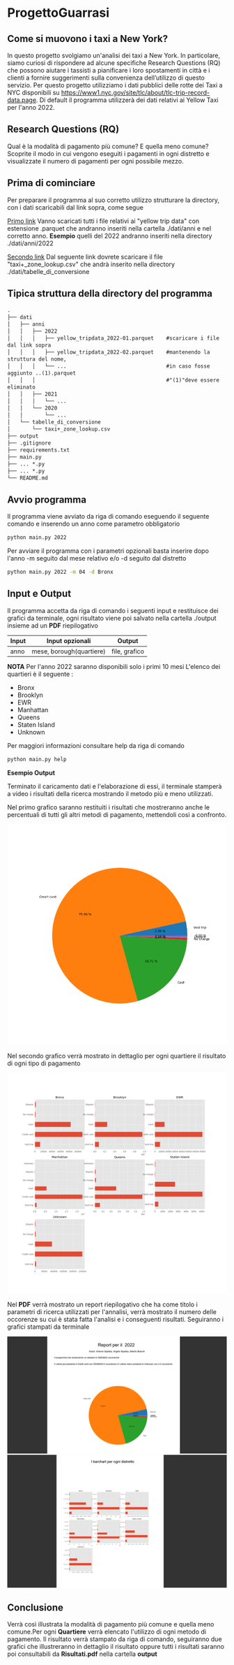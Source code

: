# ProgettoGuarrasi
## Come si muovono i taxi a New York?

In questo progetto svolgiamo un'analisi dei taxi a New York. In particolare, siamo curiosi di rispondere ad alcune specifiche Research Questions (RQ) che possono aiutare i tassisti a pianificare i loro spostamenti in città e i clienti a fornire suggerimenti sulla convenienza dell’utilizzo di questo servizio.
Per questo progetto utilizziamo i dati pubblici delle rotte dei Taxi a NYC disponibili su https://www1.nyc.gov/site/tlc/about/tlc-trip-record-data.page. 
Di default il programma utilizzerà dei dati relativi ai Yellow Taxi per l'anno 2022.

## Research Questions (RQ)

Qual è la modalità di pagamento più comune? E quella meno comune? Scoprite il modo in cui vengono eseguiti i pagamenti in ogni distretto e visualizzate il numero di pagamenti per ogni possibile mezzo. 

## Prima di cominciare

Per preparare il programma al suo corretto utilizzo strutturare la directory, con i dati scaricabili dal link sopra, come segue

[Primo link][link1] Vanno scaricati tutti i file relativi ai "yellow trip data" con estensione  .parquet che andranno inseriti nella cartella ./dati/anni e nel corretto anno. 
**Esempio** quelli del 2022 andranno inseriti nella directory ./dati/anni/2022

[Secondo link][link1] Dal seguente link dovrete scaricare il file "taxi+_zone_lookup.csv" che andrà inserito nella directory ./dati/tabelle_di_conversione

## Tipica struttura della directory del programma

    .
    ├── dati
    │   ├── anni
    │   │   ├── 2022
    │   │   │   ├── yellow_tripdata_2022-01.parquet    #scaricare i file dal link sopra
    │   │   │   ├── yellow_tripdata_2022-02.parquet    #mantenendo la struttura del nome,
    │   │   │   └── ...                                #in caso fosse aggiunto ..(1).parquet 
    │   │   │                                          #"(1)"deve essere eliminato
    │   │   ├── 2021
    │   │   │   └── ...
    │   │   └── 2020
    │   │       └── ...
    │   └── tabelle_di_conversione
    │       └── taxi+_zone_lookup.csv
    ├── output
    ├── .gitignore
    ├── requirements.txt
    ├── main.py
    ├── ... *.py 
    ├── ... *.py 
    └── README.md

## Avvio programma

Il programma viene avviato da riga di comando eseguendo il seguente comando e inserendo un anno come parametro obbligatorio 
```sh
python main.py 2022
```
Per avviare il programma con i parametri opzionali basta inserire dopo l'anno -m seguito dal mese relativo e/o -d seguito dal distretto 
```sh
python main.py 2022 -m 04 -d Bronx
```
## Input e Output

Il programma accetta da riga di comando i seguenti input e restituisce dei grafici da terminale, ogni risultato viene poi salvato nella cartella ./output insieme ad un **PDF** riepilogativo

| Input |Input opzionali | Output |
| ------ | ------ | ------ |
| anno| mese, borough(quartiere) | file, grafico |

**NOTA**
Per l'anno 2022 saranno disponibili solo i primi 10 mesi 
L'elenco dei quartieri è il seguente :
- Bronx
- Brooklyn
- EWR
- Manhattan
- Queens
- Staten Island
- Unknown

Per maggiori informazioni consultare help da riga di comando

```sh
python main.py help
```

**Esempio Output**

Terminato il caricamento dati e l'elaborazione di essi, il terminale stamperà a video i risultati della ricerca mostrando il metodo più e meno utilizzati. 

Nel primo grafico saranno restituiti i risultati che mostreranno anche le percentuali di tutti gli altri metodi di pagamento, mettendoli così a confronto.

![image1](esempio_rm/barchart.png)

Nel secondo grafico verrà mostrato in dettaglio per ogni quartiere il risultato di ogni tipo di pagamento

![image2](esempio_rm/grafici_torta.png)

Nel **PDF** verrà mostrato un report riepilogativo che ha come titolo i parametri di ricerca utilizzati per l'annalisi, verrà mostrato il numero delle occorenze su cui è stata fatta l'analisi e i conseguenti risultati. Seguiranno i grafici stampati da terminale

![image3](esempio_rm/pdf1.png)
![image4](esempio_rm/pdf2.png)

## Conclusione
Verrà così illustrata la modalità di pagamento più comune e quella meno comune.Per ogni **Quartiere** verrà elencato l'utilizzo di ogni metodo di pagamento. Il risultato verrà stampato da riga di comando, seguiranno due grafici che illustreranno in dettaglio il risultato oppure tutti i risultati saranno poi consultabili da **Risultati.pdf** nella cartella **output**
 

   [link1]: https://www.nyc.gov/site/tlc/about/tlc-trip-record-data.page
   [link2]: https://d37ci6vzurychx.cloudfront.net/misc/taxi+_zone_lookup.csv
